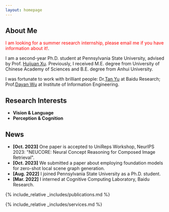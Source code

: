 ```yaml
---
layout: homepage
---
```


## About Me

<span style="color:red">I am looking for a summer research internship, please email me if you have information about it!</span>.

I am a second-year Ph.D. student at Pennsylvania State University, advised by Prof. [Huijuan Xu](https://visionlanguagelab.github.io/). Previously, I received M.E. degree from University of Chinese Academy of Sciences and B.E. degree from Anhui University.

I was fortunate to work with brilliant people: Dr.[Tan Yu](https://sites.google.com/site/tanyuspersonalwebsite/) at Baidu Research; Prof.[Dayan Wu](https://scholar.google.com/citations?user=O6g-IHsAAAAJ) at Institute of Information Engineering.

## Research Interests

- **Vision & Language**
- **Perception & Cognition**

## News
- **[Oct. 2023]** One paper is accepted to UniReps Workshop, NeurIPS 2023: "NEUCORE: Neural Concept Reasoning for Composed Image Retrieval".
- **[Oct. 2023]** We submitted a paper about employing foundation models for zero-shot local scene graph generation.
- **[Aug. 2022]** I joined Pennsylvania State University as a Ph.D. student.
- **[Mar. 2022]** I interned at Cognitive Computing Laboratory, Baidu Research.

{% include_relative _includes/publications.md %}

{% include_relative _includes/services.md %}
